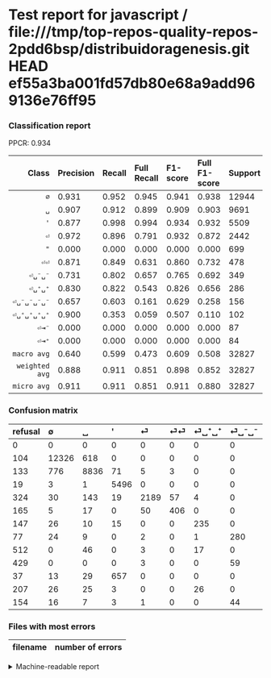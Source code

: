 # Test report for javascript / file:///tmp/top-repos-quality-repos-2pdd6bsp/distribuidoragenesis.git HEAD ef55a3ba001fd57db80e68a9add969136e76ff95

### Classification report

PPCR: 0.934

| Class | Precision | Recall | Full Recall | F1-score | Full F1-score | Support | Full Support | PPCR |
|------:|:----------|:-------|:------------|:---------|:---------|:--------|:-------------|:-----|
| `∅` | 0.931| 0.952| 0.945| 0.941| 0.938| 12944| 13048| 0.992 |
| `␣` | 0.907| 0.912| 0.899| 0.909| 0.903| 9691| 9824| 0.986 |
| `'` | 0.877| 0.998| 0.994| 0.934| 0.932| 5509| 5528| 0.997 |
| `⏎` | 0.972| 0.896| 0.791| 0.932| 0.872| 2442| 2766| 0.883 |
| `"` | 0.000| 0.000| 0.000| 0.000| 0.000| 699| 736| 0.950 |
| `⏎⏎` | 0.871| 0.849| 0.631| 0.860| 0.732| 478| 643| 0.743 |
| `⏎␣⁻␣⁻` | 0.731| 0.802| 0.657| 0.765| 0.692| 349| 426| 0.819 |
| `⏎␣⁺␣⁺` | 0.830| 0.822| 0.543| 0.826| 0.656| 286| 433| 0.661 |
| `⏎␣⁻␣⁻␣⁻␣⁻` | 0.657| 0.603| 0.161| 0.629| 0.258| 156| 585| 0.267 |
| `⏎␣⁺␣⁺␣⁺␣⁺` | 0.900| 0.353| 0.059| 0.507| 0.110| 102| 614| 0.166 |
| `⏎⇥⁻` | 0.000| 0.000| 0.000| 0.000| 0.000| 87| 241| 0.361 |
| `⏎⇥⁺` | 0.000| 0.000| 0.000| 0.000| 0.000| 84| 291| 0.289 |
| `macro avg` | 0.640| 0.599| 0.473| 0.609| 0.508| 32827| 35135| 0.934 |
| `weighted avg` | 0.888| 0.911| 0.851| 0.898| 0.852| 32827| 35135| 0.934 |
| `micro avg` | 0.911| 0.911| 0.851| 0.911| 0.880| 32827| 35135| 0.934 |

### Confusion matrix

|refusal|  ∅| ␣| '| ⏎| ⏎⏎| ⏎␣⁺␣⁺| ⏎␣⁻␣⁻| ⏎␣⁺␣⁺␣⁺␣⁺| ⏎␣⁻␣⁻␣⁻␣⁻| "| ⏎⇥⁺| ⏎⇥⁻| 
|:---|:---|:---|:---|:---|:---|:---|:---|:---|:---|:---|:---|:---|
|0 |0 |0 |0 |0 |0 |0 |0 |0 |0 |0 |0 |0 |
|104 |12326 |618 |0 |0 |0 |0 |0 |0 |0 |0 |0 |0 |
|133 |776 |8836 |71 |5 |3 |0 |0 |0 |0 |0 |0 |0 |
|19 |3 |1 |5496 |0 |0 |0 |0 |0 |0 |9 |0 |0 |
|324 |30 |143 |19 |2189 |57 |4 |0 |0 |0 |0 |0 |0 |
|165 |5 |17 |0 |50 |406 |0 |0 |0 |0 |0 |0 |0 |
|147 |26 |10 |15 |0 |0 |235 |0 |0 |0 |0 |0 |0 |
|77 |24 |9 |0 |2 |0 |1 |280 |0 |33 |0 |0 |0 |
|512 |0 |46 |0 |3 |0 |17 |0 |36 |0 |0 |0 |0 |
|429 |0 |0 |0 |3 |0 |0 |59 |0 |94 |0 |0 |0 |
|37 |13 |29 |657 |0 |0 |0 |0 |0 |0 |0 |0 |0 |
|207 |26 |25 |3 |0 |0 |26 |0 |4 |0 |0 |0 |0 |
|154 |16 |7 |3 |1 |0 |0 |44 |0 |16 |0 |0 |0 |

### Files with most errors

| filename | number of errors|
|:----:|:-----|

<details>
    <summary>Machine-readable report</summary>
```json
{
  "cl_report": {"\"": {"f1-score": 0.0, "precision": 0.0, "recall": 0.0, "support": 699}, "\u0027": {"f1-score": 0.9336617684532404, "precision": 0.8773946360153256, "recall": 0.9976402250862225, "support": 5509}, "macro avg": {"f1-score": 0.60865785593874, "precision": 0.6397286335230646, "recall": 0.5989095460784716, "support": 32827}, "micro avg": {"f1-score": 0.9107746671946874, "precision": 0.9107746671946872, "recall": 0.9107746671946872, "support": 32827}, "weighted avg": {"f1-score": 0.8981161534999219, "precision": 0.887871674779215, "recall": 0.9107746671946872, "support": 32827}, "\u2205": {"f1-score": 0.9413112375424797, "precision": 0.9306153265383164, "recall": 0.9522558714462299, "support": 12944}, "\u23ce": {"f1-score": 0.9324813631522897, "precision": 0.9715934309809143, "recall": 0.8963963963963963, "support": 2442}, "\u23ce\u21e5\u207a": {"f1-score": 0.0, "precision": 0.0, "recall": 0.0, "support": 84}, "\u23ce\u21e5\u207b": {"f1-score": 0.0, "precision": 0.0, "recall": 0.0, "support": 87}, "\u23ce\u23ce": {"f1-score": 0.8601694915254238, "precision": 0.871244635193133, "recall": 0.8493723849372385, "support": 478}, "\u23ce\u2423\u207a\u2423\u207a": {"f1-score": 0.8260105448154657, "precision": 0.8303886925795053, "recall": 0.8216783216783217, "support": 286}, "\u23ce\u2423\u207a\u2423\u207a\u2423\u207a\u2423\u207a": {"f1-score": 0.5070422535211269, "precision": 0.9, "recall": 0.35294117647058826, "support": 102}, "\u23ce\u2423\u207b\u2423\u207b": {"f1-score": 0.7650273224043715, "precision": 0.7310704960835509, "recall": 0.8022922636103151, "support": 349}, "\u23ce\u2423\u207b\u2423\u207b\u2423\u207b\u2423\u207b": {"f1-score": 0.6287625418060201, "precision": 0.6573426573426573, "recall": 0.6025641025641025, "support": 156}, "\u2423": {"f1-score": 0.9094277480444628, "precision": 0.9070937275433734, "recall": 0.9117738107522444, "support": 9691}},
  "cl_report_full": {"\"": {"f1-score": 0.0, "precision": 0.0, "recall": 0.0, "support": 736}, "\u0027": {"f1-score": 0.9321573948439619, "precision": 0.8773946360153256, "recall": 0.9942112879884226, "support": 5528}, "macro avg": {"f1-score": 0.5078698422635205, "precision": 0.6397286335230646, "recall": 0.4733696428050167, "support": 35135}, "micro avg": {"f1-score": 0.8798446190518232, "precision": 0.9107746671946872, "recall": 0.850946349793653, "support": 35135}, "weighted avg": {"f1-score": 0.8521821725488543, "precision": 0.8754795112633311, "recall": 0.850946349793653, "support": 35135}, "\u2205": {"f1-score": 0.9375879511657096, "precision": 0.9306153265383164, "recall": 0.9446658491722869, "support": 13048}, "\u23ce": {"f1-score": 0.87228531579996, "precision": 0.9715934309809143, "recall": 0.7913955169920462, "support": 2766}, "\u23ce\u21e5\u207a": {"f1-score": 0.0, "precision": 0.0, "recall": 0.0, "support": 291}, "\u23ce\u21e5\u207b": {"f1-score": 0.0, "precision": 0.0, "recall": 0.0, "support": 241}, "\u23ce\u23ce": {"f1-score": 0.7321911632100992, "precision": 0.871244635193133, "recall": 0.6314152410575428, "support": 643}, "\u23ce\u2423\u207a\u2423\u207a": {"f1-score": 0.6564245810055865, "precision": 0.8303886925795053, "recall": 0.5427251732101617, "support": 433}, "\u23ce\u2423\u207a\u2423\u207a\u2423\u207a\u2423\u207a": {"f1-score": 0.11009174311926605, "precision": 0.9, "recall": 0.05863192182410423, "support": 614}, "\u23ce\u2423\u207b\u2423\u207b": {"f1-score": 0.69221260815822, "precision": 0.7310704960835509, "recall": 0.6572769953051644, "support": 426}, "\u23ce\u2423\u207b\u2423\u207b\u2423\u207b\u2423\u207b": {"f1-score": 0.25824175824175827, "precision": 0.6573426573426573, "recall": 0.1606837606837607, "support": 585}, "\u2423": {"f1-score": 0.9032455916176846, "precision": 0.9070937275433734, "recall": 0.8994299674267101, "support": 9824}},
  "ppcr": 0.93431051657891
}
```
</details>
